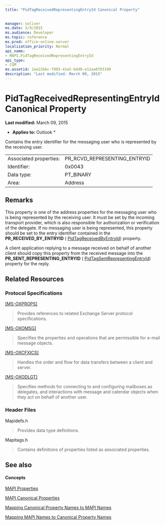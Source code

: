 ```yaml
---
title: "PidTagReceivedRepresentingEntryId Canonical Property"
 
 
manager: soliver
ms.date: 3/9/2015
ms.audience: Developer
ms.topic: reference
ms.prod: office-online-server
localization_priority: Normal
api_name:
- MAPI.PidTagReceivedRepresentingEntryId
api_type:
- COM
ms.assetid: 2ae2266c-f093-41e5-b4d0-e12aa0f03190
description: "Last modified: March 09, 2015"
---
```


# PidTagReceivedRepresentingEntryId Canonical Property

 **Last modified:** March 09, 2015 
  
 * **Applies to:** Outlook * 
  
Contains the entry identifier for the messaging user who is represented by the receiving user.
  
|||
|:-----|:-----|
|Associated properties:  <br/> |PR_RCVD_REPRESENTING_ENTRYID  <br/> |
|Identifier:  <br/> |0x0043  <br/> |
|Data type:  <br/> |PT_BINARY  <br/> |
|Area:  <br/> |Address  <br/> |
   
## Remarks

This property is one of the address properties for the messaging user who is being represented by the receiving user. It must be set by the incoming transport provider, which is also responsible for authorization or verification of the delegate. If no messaging user is being represented, this property should be set to the entry identifier contained in the **PR_RECEIVED_BY_ENTRYID** ( [PidTagReceivedByEntryId](pidtagreceivedbyentryid-canonical-property.md)) property.
  
A client application replying to a message received on behalf of another client should copy this property from the received message into the **PR_SENT_REPRESENTING_ENTRYID** ( [PidTagSentRepresentingEntryId](pidtagsentrepresentingentryid-canonical-property.md)) property for the reply.
  
## Related Resources

### Protocol Specifications

[[MS-OXPROPS]](http://msdn.microsoft.com/library/f6ab1613-aefe-447d-a49c-18217230b148%28Office.15%29.aspx)
  
> Provides references to related Exchange Server protocol specifications.
    
[[MS-OXOMSG]](http://msdn.microsoft.com/library/daa9120f-f325-4afb-a738-28f91049ab3c%28Office.15%29.aspx)
  
> Specifies the properties and operations that are permissible for e-mail message objects.
    
[[MS-OXCFXICS]](http://msdn.microsoft.com/library/b9752f3d-d50d-44b8-9e6b-608a117c8532%28Office.15%29.aspx)
  
> Handles the order and flow for data transfers between a client and server.
    
[[MS-OXODLGT]](http://msdn.microsoft.com/library/01a89b11-9c43-4c40-b147-8f6a1ef5a44f%28Office.15%29.aspx)
  
> Specifies methods for connecting to and configuring mailboxes as delegates, and interactions with message and calendar objects when they act on behalf of another user.
    
### Header Files

Mapidefs.h
  
> Provides data type definitions.
    
Mapitags.h
  
> Contains definitions of properties listed as associated properties.
    
## See also

#### Concepts

[MAPI Properties](mapi-properties.md)
  
[MAPI Canonical Properties](mapi-canonical-properties.md)
  
[Mapping Canonical Property Names to MAPI Names](mapping-canonical-property-names-to-mapi-names.md)
  
[Mapping MAPI Names to Canonical Property Names](mapping-mapi-names-to-canonical-property-names.md)

